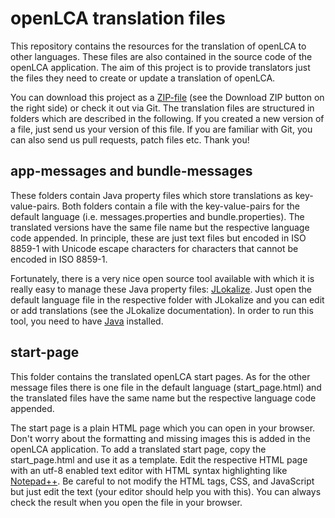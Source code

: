 openLCA translation files
=========================
This repository contains the resources for the translation of openLCA to other 
languages. These files are also contained in the source code of the openLCA
application. The aim of this project is to provide translators just the files
they need to create or update a translation of openLCA. 

You can download this project as a 
[ZIP-file](https://github.com/GreenDelta/olca-translation-files/archive/master.zip) 
(see the Download ZIP button on the right side) or check it out via Git. The 
translation files are structured in folders which are described in the 
following. If you created a new version of a file, just send us your version of 
this file. If you are familiar with Git, you can also send us pull requests, 
patch files etc. Thank you!


app-messages and bundle-messages
--------------------------------
These folders contain Java property files which store translations as 
key-value-pairs. Both folders contain a file with the key-value-pairs for the
default language (i.e. messages.properties and bundle.properties). The 
translated versions have the same file name but the respective language code 
appended. In principle, these are just text files but encoded in ISO 8859-1 
with Unicode escape characters for characters that cannot be encoded in 
ISO 8859-1.

Fortunately, there is a very nice open source tool available with which it is 
really easy to manage these Java property files: 
[JLokalize](http://jlokalize.sourceforge.net/). Just open the default language
file in the respective folder with JLokalize and you can edit or add 
translations (see the JLokalize documentation). In order to run this tool, you 
need to have [Java](https://www.java.com) installed. 


start-page
----------
This folder contains the translated openLCA start pages. As for the other 
message files there is one file in the default language (start_page.html) and 
the translated files have the same name but the respective language code 
appended. 

The start page is a plain HTML page which you can open in your browser. Don't 
worry about the formatting and missing images this is added in the openLCA 
application. To add a translated start page, copy the start_page.html and use
it as a template. Edit the respective HTML page with an utf-8 enabled text 
editor with HTML syntax highlighting like 
[Notepad++](http://notepad-plus-plus.org/). Be careful to not modify the HTML
tags, CSS, and JavaScript but just edit the text (your editor should help you 
with this). You can always check the result when you open the file in your browser.


